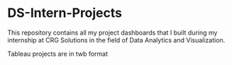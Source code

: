 # DS-Intern-Projects
This repository contains all my project dashboards that I built during my internship at CRG Solutions in the field of Data Analytics and Visualization.

Tableau projects are in twb format
